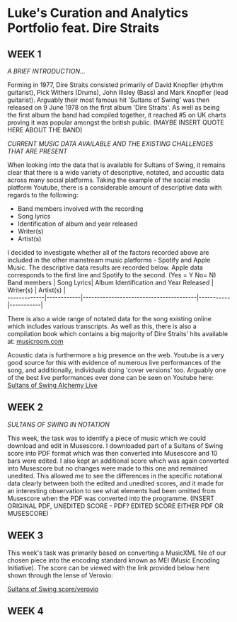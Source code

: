 # Luke's Curation and Analytics Portfolio feat. Dire Straits 
## WEEK 1

*A BRIEF INTRODUCTION...*

Forming in 1977, Dire Straits consisted primarily of David Knopfler (rhythm guitarist), Pick Withers (Drums), John Illsley (Bass) and Mark Knopfler (lead guitarist). Arguably their most famous hit 'Sultans of Swing' was then released on 9 June 1978 on the first album 'Dire Straits'. As well as being the first album the band had compiled together, it reached #5 on UK charts proving it was popular amongst the british public. (MAYBE INSERT QUOTE HERE ABOUT THE BAND)

*CURRENT MUSIC DATA AVAILABLE AND THE EXISTING CHALLENGES THAT ARE PRESENT*

When looking into the data that is available for Sultans of Swing, it remains clear that there is a wide variety of descriptive, notated, and acoustic data across many social platforms. Taking the example of the social media platform Youtube, there is a considerable amount of descriptive data with regards to the following: 
* Band members involved with the recording 
* Song lyrics 
* Identification of album and year released 
* Writer(s) 
* Artist(s) 

I decided to investigate whether  all of the factors recorded above are included in the other mainstream music platforms - Spotify and Apple Music. The descriptive data results are recorded below. Apple data corresponds to the first line and Spotify to the second.  (Yes = Y   No= N)  
Band members | Song Lyrics| Album Identification and Year Released | Writer(s) | Artist(s) |                                                                           
-------------|------------|----------------------------------------|-----------|-----------| 




There is also a wide range of notated data for the song existing online which includes various transcripts. As well as this, there is also a compilation book which contains a big majority of Dire Straits' hits available at: [musicroom.com](https://www.musicroom.com/dire-straits-sultans-of-swing-very-best-of-piano-musdg70826)


Acoustic data is furthermore a big presence on the web. Youtube is a very good source for this with evidence of numerous live performances of the song, and additionally, individuals doing 'cover versions' too. Arguably one of the best live performances ever done can be seen on Youtube here: [Sultans of Swing Alchemy Live](https://www.youtube.com/watch?v=8Pa9x9fZBtY)

## WEEK 2

*SULTANS OF SWING IN NOTATION*

This week, the task was to identify a piece of music which we could download and edit in Musescore. I downloaded part of a Sultans of Swing score into PDF format which was then converted into Musescore and 10 bars were edited. I also kept an additional score which was again converted into Musescore but no changes were made to this one and remained unedited. This allowed me to see the differences in the specific notational data clearly between both the edited and unedited scores, and it made for an interesting observation to see what elements had been omitted from Musescore when the PDF was converted into the programme. (INSERT ORIGINAL PDF, UNEDITED SCORE - PDF? EDITED SCORE EITHER PDF OR MUSESCORE)


## WEEK 3 

This week's task was primarily based on converting a MusicXML file of our chosen piece into the encoding standard known as MEI (Music Encoding Initiative). The score can be viewed with the link provided below here shown through the lense of Verovio:

[Sultans of Swing score/verovio](https://lukeh32.github.io/MCA-2022/verovio.html)


## WEEK 4
